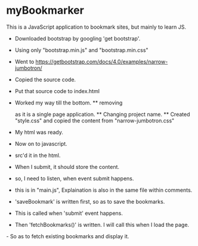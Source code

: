 # myBookmarker
This is a JavaScript application to bookmark sites, but mainly to learn JS.

* Downloaded bootstrap by googling 'get bootstrap'.
* Using only "bootstrap.min.js" and "bootstrap.min.css"

* Went to https://getbootstrap.com/docs/4.0/examples/narrow-jumbotron/
* Copied the source code.
* Put that source code to index.html
* Worked my way till the bottom.
** removing <nav></nav> as it is a single page application.
** Changing project name.
** Created "style.css" and copied the content from "narrow-jumbotron.css"

* My html was ready.

* Now on to javascript.
* src'd it in the html.

* When I submit, it should store the content.
* so, I need to listen, when event submit happens.
* this is in "main.js", Explaination is also in the same file within comments.
* 'saveBookmark' is written first, so as to save the bookmarks. 
* This is called when 'submit' event happens.
* Then 'fetchBookmarks()' is written. I will call this when I load the page.
<body onload="fetchBookmarks()">
 - So as to fetch existing bookmarks and display it.
